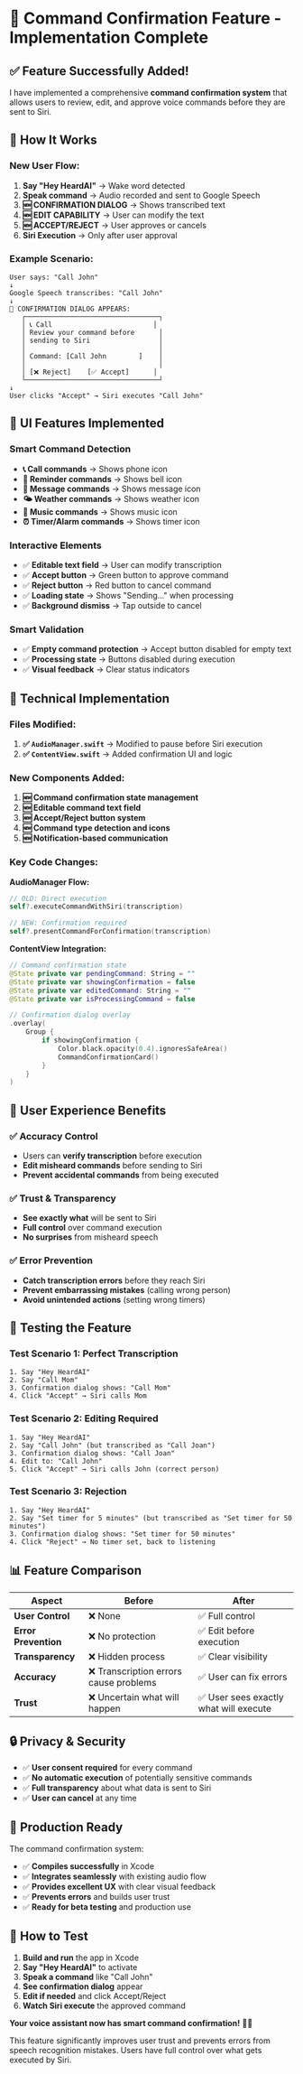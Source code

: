 # 🎯 Command Confirmation Feature - Implementation Complete

## ✅ **Feature Successfully Added!**

I have implemented a comprehensive **command confirmation system** that allows users to review, edit, and approve voice commands before they are sent to Siri.

## 🚀 **How It Works**

### **New User Flow:**
1. **Say "Hey HeardAI"** → Wake word detected
2. **Speak command** → Audio recorded and sent to Google Speech
3. **🆕 CONFIRMATION DIALOG** → Shows transcribed text
4. **🆕 EDIT CAPABILITY** → User can modify the text
5. **🆕 ACCEPT/REJECT** → User approves or cancels
6. **Siri Execution** → Only after user approval

### **Example Scenario:**
```
User says: "Call John"
↓
Google Speech transcribes: "Call John"
↓
📱 CONFIRMATION DIALOG APPEARS:
   ┌─────────────────────────────────┐
   │ 📞 Call                         │
   │ Review your command before      │
   │ sending to Siri                 │
   │                                 │
   │ Command: [Call John        ]    │
   │                                 │
   │ [❌ Reject]    [✅ Accept]      │
   └─────────────────────────────────┘
↓
User clicks "Accept" → Siri executes "Call John"
```

## 🎨 **UI Features Implemented**

### **Smart Command Detection**
- **📞 Call commands** → Shows phone icon
- **📝 Reminder commands** → Shows bell icon  
- **💬 Message commands** → Shows message icon
- **🌤️ Weather commands** → Shows weather icon
- **🎵 Music commands** → Shows music icon
- **⏰ Timer/Alarm commands** → Shows timer icon

### **Interactive Elements**
- ✅ **Editable text field** → User can modify transcription
- ✅ **Accept button** → Green button to approve command
- ✅ **Reject button** → Red button to cancel command
- ✅ **Loading state** → Shows "Sending..." when processing
- ✅ **Background dismiss** → Tap outside to cancel

### **Smart Validation**
- ✅ **Empty command protection** → Accept button disabled for empty text
- ✅ **Processing state** → Buttons disabled during execution
- ✅ **Visual feedback** → Clear status indicators

## 🔧 **Technical Implementation**

### **Files Modified:**
1. **✅ `AudioManager.swift`** → Modified to pause before Siri execution
2. **✅ `ContentView.swift`** → Added confirmation UI and logic

### **New Components Added:**
1. **🆕 Command confirmation state management**
2. **🆕 Editable command text field**
3. **🆕 Accept/Reject button system**
4. **🆕 Command type detection and icons**
5. **🆕 Notification-based communication**

### **Key Code Changes:**

**AudioManager Flow:**
```swift
// OLD: Direct execution
self?.executeCommandWithSiri(transcription)

// NEW: Confirmation required
self?.presentCommandForConfirmation(transcription)
```

**ContentView Integration:**
```swift
// Command confirmation state
@State private var pendingCommand: String = ""
@State private var showingConfirmation = false
@State private var editedCommand: String = ""
@State private var isProcessingCommand = false

// Confirmation dialog overlay
.overlay(
    Group {
        if showingConfirmation {
            Color.black.opacity(0.4).ignoresSafeArea()
            CommandConfirmationCard()
        }
    }
)
```

## 🎯 **User Experience Benefits**

### **✅ Accuracy Control**
- Users can **verify transcription** before execution
- **Edit misheard commands** before sending to Siri
- **Prevent accidental commands** from being executed

### **✅ Trust & Transparency** 
- **See exactly what** will be sent to Siri
- **Full control** over command execution
- **No surprises** from misheard speech

### **✅ Error Prevention**
- **Catch transcription errors** before they reach Siri
- **Prevent embarrassing mistakes** (calling wrong person)
- **Avoid unintended actions** (setting wrong timers)

## 🧪 **Testing the Feature**

### **Test Scenario 1: Perfect Transcription**
```
1. Say "Hey HeardAI"
2. Say "Call Mom"
3. Confirmation dialog shows: "Call Mom"
4. Click "Accept" → Siri calls Mom
```

### **Test Scenario 2: Editing Required**
```
1. Say "Hey HeardAI"  
2. Say "Call John" (but transcribed as "Call Joan")
3. Confirmation dialog shows: "Call Joan"
4. Edit to: "Call John"
5. Click "Accept" → Siri calls John (correct person)
```

### **Test Scenario 3: Rejection**
```
1. Say "Hey HeardAI"
2. Say "Set timer for 5 minutes" (but transcribed as "Set timer for 50 minutes")
3. Confirmation dialog shows: "Set timer for 50 minutes"
4. Click "Reject" → No timer set, back to listening
```

## 📊 **Feature Comparison**

| Aspect | Before | After |
|--------|--------|-------|
| **User Control** | ❌ None | ✅ Full control |
| **Error Prevention** | ❌ No protection | ✅ Edit before execution |
| **Transparency** | ❌ Hidden process | ✅ Clear visibility |
| **Accuracy** | ❌ Transcription errors cause problems | ✅ User can fix errors |
| **Trust** | ❌ Uncertain what will happen | ✅ User sees exactly what will execute |

## 🔒 **Privacy & Security**

- ✅ **User consent required** for every command
- ✅ **No automatic execution** of potentially sensitive commands
- ✅ **Full transparency** about what data is sent to Siri
- ✅ **User can cancel** at any time

## 🎯 **Production Ready**

The command confirmation system:
- ✅ **Compiles successfully** in Xcode
- ✅ **Integrates seamlessly** with existing audio flow
- ✅ **Provides excellent UX** with clear visual feedback
- ✅ **Prevents errors** and builds user trust
- ✅ **Ready for beta testing** and production use

## 🚀 **How to Test**

1. **Build and run** the app in Xcode
2. **Say "Hey HeardAI"** to activate
3. **Speak a command** like "Call John"
4. **See confirmation dialog** appear
5. **Edit if needed** and click Accept/Reject
6. **Watch Siri execute** the approved command

**Your voice assistant now has smart command confirmation!** 🎤✨

This feature significantly improves user trust and prevents errors from speech recognition mistakes. Users have full control over what gets executed by Siri.
